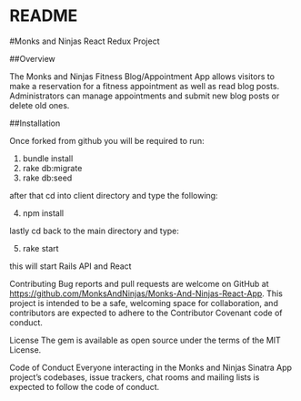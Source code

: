 # README

#Monks and Ninjas React Redux Project

##Overview

The Monks and Ninjas Fitness Blog/Appointment App allows visitors to make a reservation for a fitness appointment as well as read blog posts. Administrators can manage appointments and submit new blog posts or delete old ones.

##Installation

Once forked from github you will be required to run:

1. bundle install
2. rake db:migrate
3. rake db:seed

after that cd into client directory and type the following:

4. npm install

lastly cd back to the main directory and type:

5. rake start

this will start Rails API and React

Contributing
Bug reports and pull requests are welcome on GitHub at https://github.com/MonksAndNinjas/Monks-And-Ninjas-React-App. This project is intended to be a safe, welcoming space for collaboration, and contributors are expected to adhere to the Contributor Covenant code of conduct.

License
The gem is available as open source under the terms of the MIT License.

Code of Conduct
Everyone interacting in the Monks and Ninjas Sinatra App project’s codebases, issue trackers, chat rooms and mailing lists is expected to follow the code of conduct.
